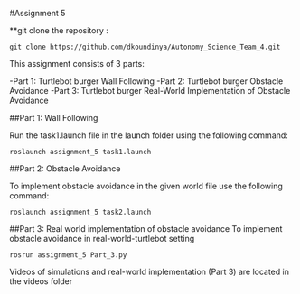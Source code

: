 #Assignment 5

**git clone the repository :

`git clone https://github.com/dkoundinya/Autonomy_Science_Team_4.git `


This assignment consists of 3 parts:

  -Part 1: Turtlebot burger Wall Following
  -Part 2: Turtlebot burger Obstacle Avoidance
  -Part 3: Turtlebot burger Real-World Implementation of Obstacle Avoidance

##Part 1: Wall Following

Run the task1.launch file in the launch folder using the following command:

`roslaunch assignment_5 task1.launch`


##Part 2: Obstacle Avoidance

  To implement obstacle avoidance in the given world file use the following command:

`roslaunch assignment_5 task2.launch`


##Part 3: Real world implementation of obstacle avoidance
To implement obstacle avoidance in real-world-turtlebot setting

`rosrun assignment_5 Part_3.py`

Videos of simulations and real-world implementation (Part 3) are located in the videos folder
